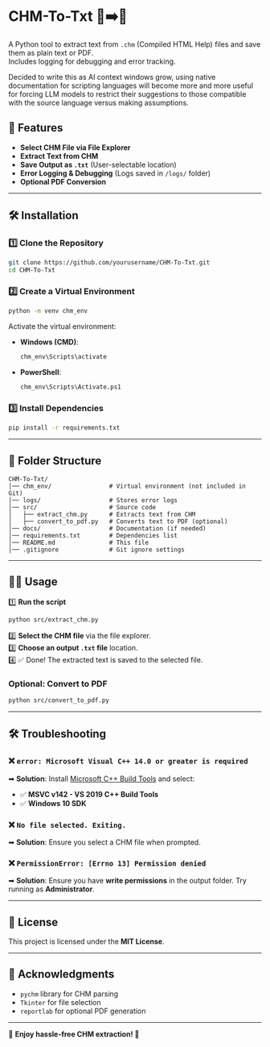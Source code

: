# CHM-To-Txt 📖➡️📄  

A Python tool to extract text from `.chm` (Compiled HTML Help) files and save them as plain text or PDF.  
Includes logging for debugging and error tracking.

Decided to write this as AI context windows grow, using native documentation for scripting languages will become more and more useful for forcing 
LLM models to restrict their suggestions to those compatible with the source language versus making assumptions.

## 🚀 Features  
- **Select CHM File via File Explorer**  
- **Extract Text from CHM**  
- **Save Output as `.txt`** (User-selectable location)  
- **Error Logging & Debugging** (Logs saved in `/logs/` folder)  
- **Optional PDF Conversion**  

---

## 🛠 Installation  

### 1️⃣ **Clone the Repository**  
```sh
git clone https://github.com/yourusername/CHM-To-Txt.git
cd CHM-To-Txt
```

### 2️⃣ **Create a Virtual Environment**  
```sh
python -m venv chm_env
```
Activate the virtual environment:  
- **Windows (CMD)**:  
  ```sh
  chm_env\Scripts\activate
  ```
- **PowerShell**:  
  ```sh
  chm_env\Scripts\Activate.ps1
  ```

### 3️⃣ **Install Dependencies**  
```sh
pip install -r requirements.txt
```

---

## 📂 Folder Structure  
```
CHM-To-Txt/
│── chm_env/                # Virtual environment (not included in Git)
│── logs/                   # Stores error logs
│── src/                    # Source code
│   ├── extract_chm.py      # Extracts text from CHM
│   ├── convert_to_pdf.py   # Converts text to PDF (optional)
│── docs/                   # Documentation (if needed)
│── requirements.txt        # Dependencies list
│── README.md               # This file
│── .gitignore              # Git ignore settings
```

---

## 🏃‍♂️ Usage  

1️⃣ **Run the script**  
```sh
python src/extract_chm.py
```

2️⃣ **Select the CHM file** via the file explorer.  
3️⃣ **Choose an output `.txt` file** location.  
4️⃣ ✅ Done! The extracted text is saved to the selected file.  

### **Optional: Convert to PDF**  
```sh
python src/convert_to_pdf.py
```

---

## 🛠 Troubleshooting  

### ❌ `error: Microsoft Visual C++ 14.0 or greater is required`  
➡ **Solution**: Install [Microsoft C++ Build Tools](https://visualstudio.microsoft.com/visual-cpp-build-tools/) and select:  
   - ✅ **MSVC v142 - VS 2019 C++ Build Tools**  
   - ✅ **Windows 10 SDK**  

### ❌ `No file selected. Exiting.`  
➡ **Solution**: Ensure you select a CHM file when prompted.  

### ❌ `PermissionError: [Errno 13] Permission denied`  
➡ **Solution**: Ensure you have **write permissions** in the output folder. Try running as **Administrator**.  

---

## 📜 License  
This project is licensed under the **MIT License**.  

---

## 🌟 Acknowledgments  
- `pychm` library for CHM parsing  
- `Tkinter` for file selection  
- `reportlab` for optional PDF generation  

---

🎯 **Enjoy hassle-free CHM extraction! 🚀**  
```
